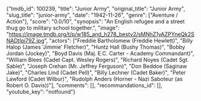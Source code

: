 {"tmdb_id": 100239, "title": "Junior Army", "original_title": "Junior Army", "slug_title": "junior-army", "date": "1942-11-26", "genre": ["Aventure / Action"], "score": "0.0/10", "synopsis": "An English refugee and a street thug go to military school together.", "image": "https://image.tmdb.org/t/p/w185_and_h278_bestv2/sMNhZ1yAZPYneQk2SNADtIpi79Z.jpg", "actors": ["Freddie Bartholomew (Freddie Hewlett)", "Billy Halop (James 'Jimmie' Fletcher)", "Huntz Hall (Bushy Thomas)", "Bobby Jordan (Jockey)", "Boyd Davis (Maj. E.C. Carter - Academy Commandant)", "William Blees (Cadet Capt. Wesley Rogers)", "Richard Noyes (Cadet Sgt. Sable)", "Joseph Crehan (Mr. Jeffrey Ferguson)", "Don Beddoe (Saginaw Jake)", "Charles Lind (Cadet Pell)", "Billy Lechner (Cadet Baker)", "Peter Lawford (Cadet Wilbur)", "Rudolph Anders (Horner - Nazi Saboteur (as Robert O. Davis))"], "comments": [], "recommandations_id": [], "youtube_key": "notfound"}